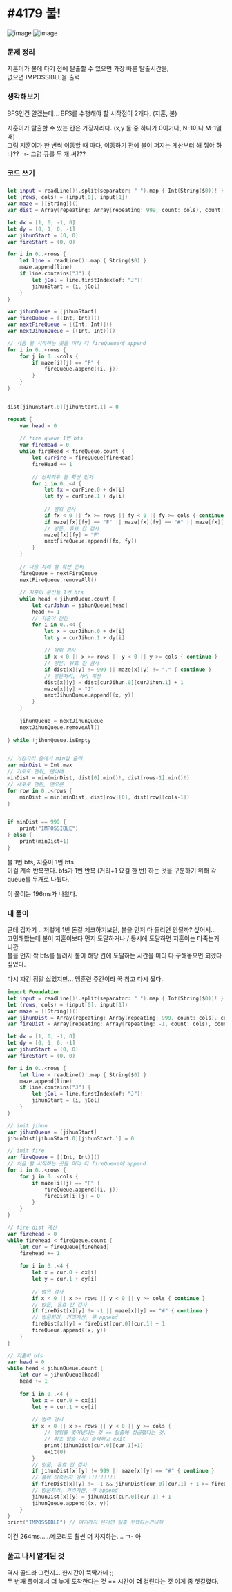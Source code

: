 # #4179 불!

![image](https://user-images.githubusercontent.com/28949235/135973725-b2ef5459-2871-4533-81fc-34798a96e1cd.png)
![image](https://user-images.githubusercontent.com/28949235/135973742-bb7eb383-d5b5-4659-a356-e323de49fd4a.png)

### 문제 정리

지훈이가 불에 타기 전에 탈출할 수 있으면 가장 빠른 탈출시간을,  
없으면 IMPOSSIBLE을 출력

### 생각해보기

BFS인건 알겠는데... BFS를 수행해야 할 시작점이 2개다. (지훈, 불)

지훈이가 탈출할 수 있는 칸은 가장자리다. (x,y 둘 중 하나가 0이거나, N-1이나 M-1일 때)  
그럼 지훈이가 한 번씩 이동할 때 마다, 이동하기 전에 불이 퍼지는 계산부터 해 줘야 하나?? ㄱ- 
그럼 큐를 두 개 써???

### 코드 쓰기

### 

```swift
let input = readLine()!.split(separator: " ").map { Int(String($0))! }
let (rows, cols) = (input[0], input[1])
var maze = [[String]]()
var dist = Array(repeating: Array(repeating: 999, count: cols), count: rows)

let dx = [1, 0, -1, 0]
let dy = [0, 1, 0, -1]
var jihunStart = (0, 0)
var fireStart = (0, 0)

for i in 0..<rows {
    let line = readLine()!.map { String($0) }
    maze.append(line)
    if line.contains("J") {
        let jCol = line.firstIndex(of: "J")!
        jihunStart = (i, jCol)
    }
}

var jihunQueue = [jihunStart]
var fireQueue = [(Int, Int)]()
var nextFireQueue = [(Int, Int)]()
var nextJihunQueue = [(Int, Int)]()

// 처음 불 시작하는 곳들 미리 다 fireQueue에 append
for i in 0..<rows {
    for j in 0..<cols {
        if maze[i][j] == "F" {
            fireQueue.append((i, j))
        }
    }
}


dist[jihunStart.0][jihunStart.1] = 0

repeat {
    var head = 0
    
    // fire queue 1번 bfs
    var fireHead = 0
    while fireHead < fireQueue.count {
        let curFire = fireQueue[fireHead]
        fireHead += 1
        
        // 상하좌우 불 확산 먼저
        for i in 0..<4 {
            let fx = curFire.0 + dx[i]
            let fy = curFire.1 + dy[i]
            
            // 범위 검사
            if fx < 0 || fx >= rows || fy < 0 || fy >= cols { continue }
            if maze[fx][fy] == "F" || maze[fx][fy] == "#" || maze[fx][fy] == "J" { continue }
            // 방문, 유효 칸 검사
            maze[fx][fy] = "F"
            nextFireQueue.append((fx, fy))
        }
    }
    
    // 다음 차례 불 확산 준비
    fireQueue = nextFireQueue
    nextFireQueue.removeAll()
    
    // 지훈이 분신들 1번 bfs
    while head < jihunQueue.count {
        let curJihun = jihunQueue[head]
        head += 1
        // 지훈이 전진
        for i in 0..<4 {
            let x = curJihun.0 + dx[i]
            let y = curJihun.1 + dy[i]
            
            // 범위 검사
            if x < 0 || x >= rows || y < 0 || y >= cols { continue }
            // 방문, 유효 칸 검사
            if dist[x][y] != 999 || maze[x][y] != "." { continue }
            // 방문처리, 거리 계산
            dist[x][y] = dist[curJihun.0][curJihun.1] + 1
            maze[x][y] = "J"
            nextJihunQueue.append((x, y))
        }
    }
    
    jihunQueue = nextJihunQueue
    nextJihunQueue.removeAll()
    
} while !jihunQueue.isEmpty


// 가장자리 줄에서 min값 출력
var minDist = Int.max
// 가로로 맨위, 맨아래
minDist = min(minDist, dist[0].min()!, dist[rows-1].min()!)
// 세로로 맨왼, 맨오른
for row in 0..<rows {
    minDist = min(minDist, dist[row][0], dist[row][cols-1])
}


if minDist == 999 {
    print("IMPOSSIBLE")
} else {
    print(minDist+1)
}
```

불 1번 bfs, 지훈이 1번 bfs  
이걸 계속 반복했다. bfs가 1번 반복 (거리+1 요걸 한 번) 하는 것을 구분하기 위해 각 queue를 두개로 나눴다.

이 풀이는 196ms가 나왔다.

### 내 풀이

근데 갑자기 .. 저렇게 1번 돈걸 체크하기보단, 불을 먼저 다 돌리면 안될까? 싶어서...  
고민해봤는데 불이 지훈이보다 먼저 도달하거나 / 동시에 도달하면 지훈이는 타죽는거니깐  
불을 먼저 싹 bfs를 돌려서 불이 해당 칸에 도달하는 시간을 미리 다 구해놓으면 되겠다 싶었다.

다시 짜긴 정말 싫었지만... 맹훈련 주간이라 꾹 참고 다시 짰다.

```swift
import Foundation
let input = readLine()!.split(separator: " ").map { Int(String($0))! }
let (rows, cols) = (input[0], input[1])
var maze = [[String]]()
var jihunDist = Array(repeating: Array(repeating: 999, count: cols), count: rows)
var fireDist = Array(repeating: Array(repeating: -1, count: cols), count: rows)

let dx = [1, 0, -1, 0]
let dy = [0, 1, 0, -1]
var jihunStart = (0, 0)
var fireStart = (0, 0)

for i in 0..<rows {
    let line = readLine()!.map { String($0) }
    maze.append(line)
    if line.contains("J") {
        let jCol = line.firstIndex(of: "J")!
        jihunStart = (i, jCol)
    }
}

// init jihun
var jihunQueue = [jihunStart]
jihunDist[jihunStart.0][jihunStart.1] = 0

// init fire
var fireQueue = [(Int, Int)]()
// 처음 불 시작하는 곳들 미리 다 fireQueue에 append
for i in 0..<rows {
    for j in 0..<cols {
        if maze[i][j] == "F" {
            fireQueue.append((i, j))
            fireDist[i][j] = 0
        }
    }
}

// fire dist 계산
var firehead = 0
while firehead < fireQueue.count {
    let cur = fireQueue[firehead]
    firehead += 1
    
    for i in 0..<4 {
        let x = cur.0 + dx[i]
        let y = cur.1 + dy[i]
        
        // 범위 검사
        if x < 0 || x >= rows || y < 0 || y >= cols { continue }
        // 방문, 유효 칸 검사
        if fireDist[x][y] != -1 || maze[x][y] == "#" { continue }
        // 방문처리, 거리계산, 큐 append
        fireDist[x][y] = fireDist[cur.0][cur.1] + 1
        fireQueue.append((x, y))
    }
}

// 지훈이 bfs
var head = 0
while head < jihunQueue.count {
    let cur = jihunQueue[head]
    head += 1
    
    for i in 0..<4 {
        let x = cur.0 + dx[i]
        let y = cur.1 + dy[i]
        
        // 범위 검사
        if x < 0 || x >= rows || y < 0 || y >= cols {
            // 범위를 벗어났다는 것 == 탈출에 성공했다는 것.
            // 최초 탈출 시간 출력하고 exit
            print(jihunDist[cur.0][cur.1]+1)
            exit(0)
        }
        // 방문, 유효 칸 검사
        if jihunDist[x][y] != 999 || maze[x][y] == "#" { continue }
        // 불에 타죽는지 검사 !!!!!!!!!
        if fireDist[x][y] != -1 && jihunDist[cur.0][cur.1] + 1 >= fireDist[x][y] { continue }
        // 방문처리, 거리계산, 큐 append
        jihunDist[x][y] = jihunDist[cur.0][cur.1] + 1
        jihunQueue.append((x, y))
    }
}
print("IMPOSSIBLE") // 여기까지 온거면 탈출 못했다는거니까
```

이건 264ms......메모리도 훨씬 더 차지하는.... ㄱ- 아 

### 풀고 나서 알게된 것

역시 골드라 그런지... 한시간이 뚝딱가네 ;;  
두 번째 풀이에서 더 늦게 도착한다는 것 == 시간이 **더** 걸린다는 것 이게 좀 헷갈렸다.


